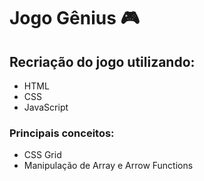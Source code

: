 # Jogo Gênius :video_game:



## Recriação do jogo utilizando:

- HTML
- CSS
- JavaScript

### Principais conceitos:

- CSS Grid
- Manipulação de Array e Arrow Functions